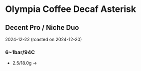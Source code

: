 # Olympia Coffee Decaf Asterisk

## Decent Pro / Niche Duo

2024-12-22 (roasted on 2024-12-20)

### 6~1bar/94C

- 2.5/18.0g ->
